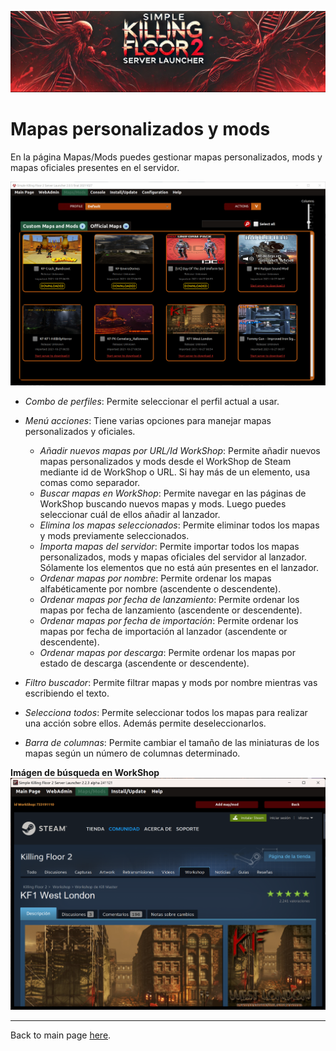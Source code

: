 ![Logo](../images/kf2banner.png)

# Mapas personalizados y mods

En la página Mapas/Mods puedes gestionar mapas personalizados, mods y mapas oficiales presentes en el servidor.

![Launcher screenshot](../images/screenshot04.png)

* _Combo de perfiles_: Permite seleccionar el perfil actual a usar.

* _Menú acciones_: Tiene varias opciones para manejar mapas personalizados y oficiales.
  * _Añadir nuevos mapas por URL/Id WorkShop_: Permite añadir nuevos mapas personalizados y mods desde el WorkShop de Steam mediante id de WorkShop o URL. Si hay más de un elemento, usa comas como separador.
  * _Buscar mapas en WorkShop_: Permite navegar en las páginas de WorkShop buscando nuevos mapas y mods. Luego puedes seleccionar cuál de ellos añadir al lanzador.
  * _Elimina los mapas seleccionados_: Permite eliminar todos los mapas y mods previamente seleccionados.
  * _Importa mapas del servidor_: Permite importar todos los mapas personalizados, mods y mapas oficiales del servidor al lanzador. Sólamente los elementos que no está aún presentes en el lanzador.
  * _Ordenar mapas por nombre_: Permite ordenar los mapas alfabéticamente por nombre (ascendente o descendente).
  * _Ordenar mapas por fecha de lanzamiento_: Permite ordenar los mapas por fecha de lanzamiento (ascendente or descendente).
  * _Ordenar mapas por fecha de importación_: Permite ordenar los mapas por fecha de importación al lanzador (ascendente or descendente).
  * _Ordenar mapas por descarga_: Permite ordenar los mapas por estado de descarga (ascendente or descendente).

* _Filtro buscador_: Permite filtrar mapas y mods por nombre mientras vas escribiendo el texto. 

* _Selecciona todos_: Permite seleccionar todos los mapas para realizar una acción sobre ellos. Además permite deseleccionarlos.

* _Barra de columnas_: Permite cambiar el tamaño de las miniaturas de los mapas según un número de columnas determinado. 

__Imágen de búsqueda en WorkShop__
![Launcher screenshot](../images/screenshot05.png)

---
Back to main page [here](../../LEEME.md).